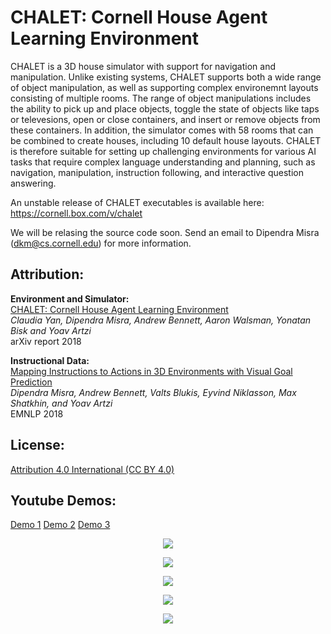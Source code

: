 # CHALET: Cornell House Agent Learning Environment

CHALET is a 3D house simulator with support for navigation and manipulation. Unlike existing systems, CHALET supports both a wide range of object manipulation, as well as supporting complex environemnt layouts consisting of multiple rooms. The range of object manipulations includes the ability to pick up and place objects, toggle the state of objects like taps or televesions, open or close containers, and insert or remove objects from these containers. In addition, the simulator comes with 58 rooms that can be combined to create houses, including 10 default house layouts. CHALET is therefore suitable for setting up challenging environments for various AI tasks that require complex language understanding and planning, such as navigation, manipulation, instruction following, and interactive question answering.

An unstable release of CHALET executables is available here: https://cornell.box.com/v/chalet

We will be relasing the source code soon. Send an email to Dipendra Misra (dkm@cs.cornell.edu) for more information.

## Attribution:

**Environment and Simulator:**  
[CHALET: Cornell House Agent Learning Environment](https://arxiv.org/abs/1801.07357)  
_Claudia Yan, Dipendra Misra, Andrew Bennett, Aaron Walsman, Yonatan Bisk and Yoav Artzi_  
arXiv report 2018

**Instructional Data:**  
[Mapping Instructions to Actions in 3D Environments with Visual Goal Prediction](https://arxiv.org/abs/1809.00786)  
_Dipendra Misra, Andrew Bennett, Valts Blukis, Eyvind Niklasson, Max Shatkhin, and Yoav Artzi_  
EMNLP 2018


## License:

[Attribution 4.0 International (CC BY 4.0)](https://creativecommons.org/licenses/by/4.0/)

## Youtube Demos: 
<a href="https://youtu.be/FBirx-10JPE">Demo 1</a>
<a href="https://youtu.be/EpGS5606rn8">Demo 2</a>
<a href="https://youtu.be/KAPyvdT05B0">Demo 3</a>

<p align="center"><img src="http://s1cyan.github.io/images/ctech/cabinetglass.gif"></p>
  
<p align="center"><img src="http://s1cyan.github.io/images/ctech/candle.gif"></p>

<p align="center"><img src="http://s1cyan.github.io/images/ctech/dresserdrawer.gif"></p>

<p align="center"><img src="http://s1cyan.github.io/images/ctech/fridge.gif"></p>

<p align="center"><img src="http://s1cyan.github.io/images/ctech/sink.gif"></p>
